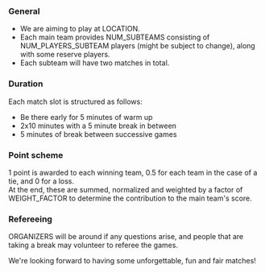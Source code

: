 ### General

- We are aiming to play at LOCATION.
- Each main team provides NUM_SUBTEAMS consisting of NUM_PLAYERS_SUBTEAM players (might be subject to change), along with some reserve players.
- Each subteam will have two matches in total.

### Duration

Each match slot is structured as follows:

- Be there early for 5 minutes of warm up
- 2x10 minutes with a 5 minute break in between
- 5 minutes of break between successive games

### Point scheme

1 point is awarded to each winning team, 0.5 for each team in the case of a tie, and 0 for a loss.\
At the end, these are summed, normalized and weighted by a factor of WEIGHT_FACTOR to determine the contribution to the main team's score.

### Refereeing

ORGANIZERS will be around if any questions arise, and people that are taking a break may volunteer to referee the games.

We're looking forward to having some unforgettable, fun and fair matches!